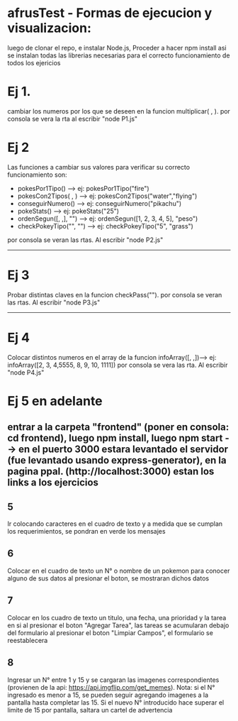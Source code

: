 # afrusTest - Formas de ejecucion y visualizacion:

luego de clonar el repo, e instalar Node.js, Proceder a hacer npm install asi se instalan todas las librerias necesarias para el correcto funcionamiento de todos los ejericios

# Ej 1.

cambiar los numeros por los que se deseen en la funcion multiplicar( , ).
por consola se vera la rta al escribir "node P1.js"

# Ej 2

Las funciones a cambiar sus valores para verificar su correcto funcionamiento son:

- pokesPor1Tipo() --> ej: pokesPor1Tipo("fire")
- pokesCon2Tipos( , ) --> ej: pokesCon2Tipos("water","flying")
- conseguirNumero() --> ej: conseguirNumero("pikachu")
- pokeStats() --> ej: pokeStats("25")
- ordenSegun([, ,], "") --> ej: ordenSegun([1, 2, 3, 4, 5], "peso")
- checkPokeyTipo("", "") --> ej: checkPokeyTipo("5", "grass")

por consola se veran las rtas. Al escribir "node P2.js"

---

# Ej 3

Probar distintas claves en la funcion checkPass("").
por consola se veran las rtas. Al escribir "node P3.js"

---

# Ej 4

Colocar distintos numeros en el array de la funcion infoArray([, ,])--> ej: infoArray([2, 3, 4,5555, 8, 9, 10, 1111])
por consola se vera las rta. Al escribir "node P4.js"

# Ej 5 en adelante

## entrar a la carpeta "frontend" (poner en consola: cd frontend), luego npm install, luego npm start --> en el puerto 3000 estara levantado el servidor (fue levantado usando express-generator), en la pagina ppal. (http://localhost:3000) estan los links a los ejercicios

## 5

Ir colocando caracteres en el cuadro de texto y a medida que se cumplan los requerimientos, se pondran en verde los mensajes

## 6

Colocar en el cuadro de texto un N° o nombre de un pokemon para conocer alguno de sus datos
al presionar el boton, se mostraran dichos datos

## 7

Colocar en los cuadro de texto un titulo, una fecha, una prioridad y la tarea en si
al presionar el boton "Agregar Tarea", las tareas se acumularan debajo del formulario
al presionar el boton "Limpiar Campos", el formulario se reestablecera

## 8

Ingresar un N° entre 1 y 15 y se cargaran las imagenes correspondientes (provienen de la api: https://api.imgflip.com/get_memes).
Nota: si el N° ingresado es menor a 15, se pueden seguir agregando imagenes a la pantalla hasta completar las 15.
Si el nuevo N° introducido hace superar el limite de 15 por pantalla, saltara un cartel de advertencia
